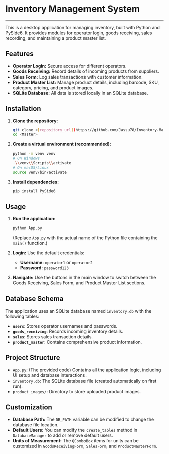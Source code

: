 # Inventory Management System

---

This is a desktop application for managing inventory, built with Python and PySide6. It provides modules for operator login, goods receiving, sales recording, and maintaining a product master list.

## Features

* **Operator Login:** Secure access for different operators.
* **Goods Receiving:** Record details of incoming products from suppliers.
* **Sales Form:** Log sales transactions with customer information.
* **Product Master List:** Manage product details, including barcode, SKU, category, pricing, and product images.
* **SQLite Database:** All data is stored locally in an SQLite database.

## Installation

1.  **Clone the repository:**
    ```bash
    git clone <[repository_url](https://github.com/Jassu78/Inventory-Management.git)>
    cd <Master>
    ```
2.  **Create a virtual environment (recommended):**
    ```bash
    python -m venv venv
    # On Windows
    .\\venv\\Scripts\\activate
    # On macOS/Linux
    source venv/bin/activate
    ```
3.  **Install dependencies:**
    ```bash
    pip install PySide6
    ```

## Usage

1.  **Run the application:**
    ```bash
    python App.py
    ```
    (Replace `App.py` with the actual name of the Python file containing the `main()` function.)

2.  **Login:** Use the default credentials:
    * **Username:** `operator1` or `operator2`
    * **Password:** `password123`

3.  **Navigate:** Use the buttons in the main window to switch between the Goods Receiving, Sales Form, and Product Master List sections.

## Database Schema

The application uses an SQLite database named `inventory.db` with the following tables:

* **`users`**: Stores operator usernames and passwords.
* **`goods_receiving`**: Records incoming inventory details.
* **`sales`**: Stores sales transaction details.
* **`product_master`**: Contains comprehensive product information.

## Project Structure

* `App.py`: (The provided code) Contains all the application logic, including UI setup and database interactions.
* `inventory.db`: The SQLite database file (created automatically on first run).
* `product_images/`: Directory to store uploaded product images.

## Customization

* **Database Path:** The `DB_PATH` variable can be modified to change the database file location.
* **Default Users:** You can modify the `create_tables` method in `DatabaseManager` to add or remove default users.
* **Units of Measurement:** The `QComboBox` items for units can be customized in `GoodsReceivingForm`, `SalesForm`, and `ProductMasterForm`.
